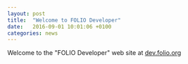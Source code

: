 ```yaml
---
layout: post
title:  "Welcome to FOLIO Developer"
date:   2016-09-01 10:01:06 +0100
categories: news
---
```


Welcome to the "FOLIO Developer" web site at [dev.folio.org][folio-dev]

[folio-dev]: http://dev.folio.org/
